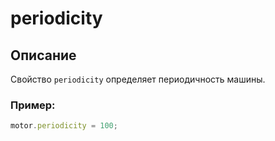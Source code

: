 # periodicity

## Описание

Свойство `periodicity` определяет периодичность машины.

### Пример:
``` javascript
motor.periodicity = 100;
```